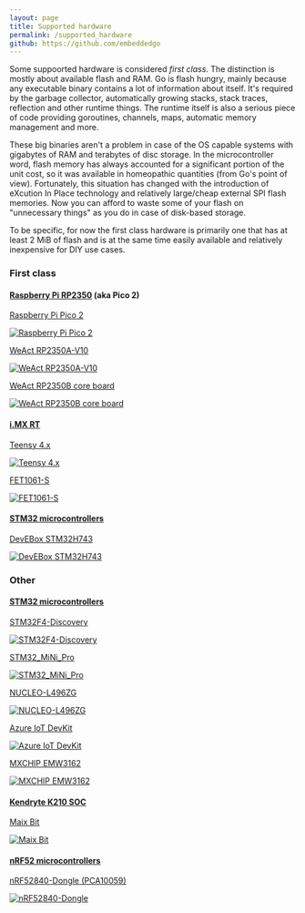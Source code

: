 ```yaml
---
layout: page
title: Supported hardware
permalink: /supported_hardware
github: https://github.com/embeddedgo
---
```


Some suppoorted hardware is considered *first class*. The distinction is mostly about available flash and RAM. Go is flash hungry, mainly because any executable binary contains a lot of information about itself. It's required by the garbage collector, automatically growing stacks, stack traces, reflection and other runtime things. The runtime itself is also a serious piece of code providing goroutines, channels, maps, automatic memory management and more.

These big binaries aren't a problem in case of the OS capable systems with gigabytes of RAM and terabytes of disc storage. In the microcontroller word, flash memory has always accounted for a significant portion of the unit cost, so it was available in homeopathic quantities (from Go's point of view). Fortunately, this situation has changed with the introduction of eXcution In Place technology and relatively large/cheap external SPI flash memories. Now you can afford to waste some of your flash on "unnecessary things" as you do in case of disk-based storage.

To be specific, for now the first class hardware is primarily one that has at least 2 MiB of flash and is at the same time easily available and relatively inexpensive for DIY use cases.

### First class

#### [Raspberry Pi RP2350]({{page.github}}/pico) (aka Pico 2)

[Raspberry Pi Pico 2]({{page.github}}/pico/tree/master/devboard/pico2)

[![Raspberry Pi Pico 2]({{page.github}}/pico/raw/master/devboard/pico2/doc/board.png)]({{page.github}}/pico/tree/master/devboard/pico2)

[WeAct RP2350A-V10]({{page.github}}/pico/tree/master/devboard/weacta10)

[![WeAct RP2350A-V10]({{page.github}}/pico/raw/master/devboard/weacta10/doc/board.png)]({{page.github}}/pico/tree/master/devboard/weacta10)

[WeAct RP2350B core board]({{page.github}}/pico/tree/master/devboard/weactb)

[![WeAct RP2350B core board]({{page.github}}/pico/raw/master/devboard/weactb/doc/board.png)]({{page.github}}/pico/tree/master/devboard/weactb)

#### [i.MX RT]({{page.github}}/imxrt)

[Teensy 4.x]({{page.github}}/imxrt/tree/master/devboard/teensy4)

[![Teensy 4.x]({{page.github}}/imxrt/raw/master/devboard/teensy4/doc/board.jpg)]({{page.github}}/imxrt/tree/master/devboard/teensy4)

[FET1061-S]({{page.github}}/imxrt/tree/master/devboard/fet1061)

[![FET1061-S]({{page.github}}/imxrt/raw/master/devboard/fet1061/doc/board.jpg)]({{page.github}}/imxrt/tree/master/devboard/fet1061)

#### [STM32 microcontrollers]({{page.github}}/stm32)

[DevEBox STM32H743]({{page.github}}/stm32/tree/master/devboard/devebox-h743)

[![DevEBox STM32H743]({{page.github}}/stm32/raw/master/devboard/devebox-h743/doc/board.jpg)]({{page.github}}/stm32/tree/master/devboard/devebox-h743)

### Other

#### [STM32 microcontrollers]({{page.github}}/stm32)

[STM32F4-Discovery]({{page.github}}/stm32/tree/master/devboard/f4-discovery)

[![STM32F4-Discovery]({{page.github}}/stm32/raw/master/devboard/f4-discovery/doc/board.jpg)]({{page.github}}/stm32/tree/master/devboard/f4-discovery)

[STM32_MiNi_Pro]({{page.github}}/stm32/tree/master/devboard/minipro-f405)

[![STM32_MiNi_Pro]({{page.github}}/stm32/raw/master/devboard/minipro-f405/doc/board.jpg)]({{page.github}}/stm32/tree/master/devboard/minipro-f405)

[NUCLEO-L496ZG]({{page.github}}/stm32/tree/master/devboard/nucleo-l496zg)

[![NUCLEO-L496ZG]({{page.github}}/stm32/raw/master/devboard/nucleo-l496zg/doc/board.jpg)]({{page.github}}/stm32/tree/master/devboard/nucleo-l496zg)

[Azure IoT DevKit]({{page.github}}/stm32/tree/master/devboard/az3166)

[![Azure IoT DevKit]({{page.github}}/stm32/raw/master/devboard/az3166/doc/board.jpg)]({{page.github}}/stm32/tree/master/devboard/az3166)

[MXCHIP EMW3162]({{page.github}}/stm32/tree/master/devboard/emw3162)

[![MXCHIP EMW3162]({{page.github}}/stm32/raw/master/devboard/emw3162/doc/board.jpg)]({{page.github}}/stm32/tree/master/devboard/emw3162)

#### [Kendryte K210 SOC]({{page.github}}/kendryte)

[Maix Bit]({{page.github}}/kendryte/tree/master/devboard/maixbit)

[![Maix Bit]({{page.github}}/kendryte/raw/master/devboard/maixbit/doc/board.jpg)]({{page.github}}/kendryte/tree/master/devboard/maixbit)

#### [nRF52 microcontrollers]({{page.github}}/nrf5)

[nRF52840-Dongle (PCA10059)]({{page.github}}/nrf5/tree/master/devboard/pca10059)

[![nRF52840-Dongle]({{page.github}}/nrf5/raw/master/devboard/pca10059/doc/board.jpg)]({{page.github}}/nrf5/tree/master/devboard/pca10059)
